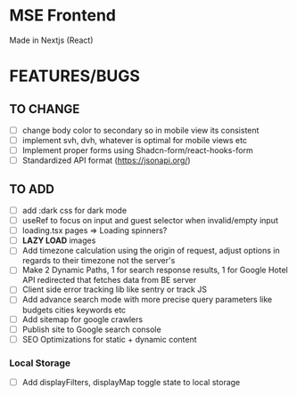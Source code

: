 # MSE Frontend

Made in Nextjs (React)

# FEATURES/BUGS

## TO CHANGE

- [ ] change body color to secondary so in mobile view its consistent
- [ ] implement svh, dvh, whatever is optimal for mobile views etc
- [ ] Implement proper forms using Shadcn-form/react-hooks-form
- [ ] Standardized API format (https://jsonapi.org/)

## TO ADD

- [ ] add :dark css for dark mode
- [ ] useRef to focus on input and guest selector when invalid/empty input
- [ ] loading.tsx pages => Loading spinners?
- [ ] **LAZY LOAD** images
- [ ] Add timezone calculation using the origin of request, adjust options in regards to their timezone not the server's
- [ ] Make 2 Dynamic Paths, 1 for search response results, 1 for Google Hotel API redirected that fetches data from BE server
- [ ] Client side error tracking lib like sentry or track JS
- [ ] Add advance search mode with more precise query parameters like budgets cities keywords etc
- [ ] Add sitemap for google crawlers
- [ ] Publish site to Google search console
- [ ] SEO Optimizations for static + dynamic content

### Local Storage

- [ ] Add displayFilters, displayMap toggle state to local storage
